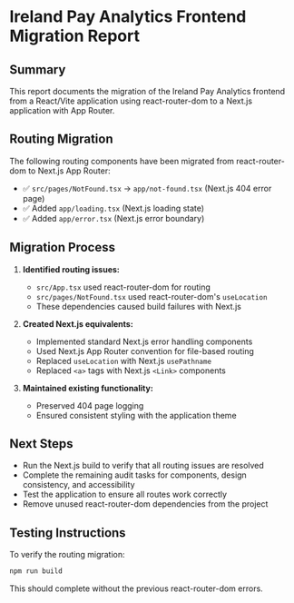 # Ireland Pay Analytics Frontend Migration Report

## Summary
This report documents the migration of the Ireland Pay Analytics frontend from a React/Vite application using react-router-dom to a Next.js application with App Router.

## Routing Migration
The following routing components have been migrated from react-router-dom to Next.js App Router:

- ✅ `src/pages/NotFound.tsx` → `app/not-found.tsx` (Next.js 404 error page)
- ✅ Added `app/loading.tsx` (Next.js loading state)
- ✅ Added `app/error.tsx` (Next.js error boundary)

## Migration Process
1. **Identified routing issues:**
   - `src/App.tsx` used react-router-dom for routing
   - `src/pages/NotFound.tsx` used react-router-dom's `useLocation`
   - These dependencies caused build failures with Next.js

2. **Created Next.js equivalents:**
   - Implemented standard Next.js error handling components
   - Used Next.js App Router convention for file-based routing
   - Replaced `useLocation` with Next.js `usePathname`
   - Replaced `<a>` tags with Next.js `<Link>` components

3. **Maintained existing functionality:**
   - Preserved 404 page logging
   - Ensured consistent styling with the application theme

## Next Steps
- Run the Next.js build to verify that all routing issues are resolved
- Complete the remaining audit tasks for components, design consistency, and accessibility
- Test the application to ensure all routes work correctly
- Remove unused react-router-dom dependencies from the project

## Testing Instructions
To verify the routing migration:
```bash
npm run build
```

This should complete without the previous react-router-dom errors.
